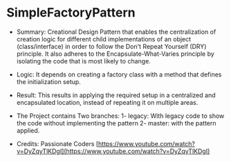 # SimpleFactoryPattern

- Summary: Creational Design Pattern that enables the centralization of creation logic for different child implementations of an object (class/interface) in order to follow the Don't Repeat Yourself (DRY) principle. It also adheres to the Encapsulate-What-Varies principle by isolating the code that is most likely to change.

- Logic: It depends on creating a factory class with a method that defines the initialization setup.
- Result: This results in applying the required setup in a centralized and encapsulated location, instead of repeating it on multiple areas.

- The Project contains Two branches: 1- legacy: With legacy code to show the code without implementing the pattern 2- master: with the pattern applied.

- Credits: 
Passionate Coders
[https://www.youtube.com/watch?v=DyZqyTlKDgI](https://www.youtube.com/watch?v=DyZqyTlKDgI)
